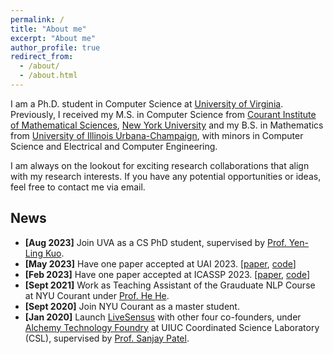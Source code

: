 ```yaml
---
permalink: /
title: "About me"
excerpt: "About me"
author_profile: true
redirect_from: 
  - /about/
  - /about.html
---
```


I am a Ph.D. student in Computer Science at [University of Virginia](https://www.virginia.edu/). Previously, I received my M.S. in Computer Science from [Courant Institute of Mathematical Sciences](https://cs.nyu.edu/), [New York University](https://www.nyu.edu/) and my B.S. in Mathematics from [University of Illinois Urbana-Champaign](https://illinois.edu/), with minors in Computer Science and Electrical and Computer Engineering.

<!-- My main research interest is to develop improved representation learning methods that have a solid interpretability based on the foundation of machine learning or probabilistic explanation. I wish to push the boundaries of deep models by learning better representations at scale. I am eager to persistently improve my levels of understandings in diverse areas of studies including but not limited to **1). Bayesian Machine Learning, 2). Fairness/Robustness in Machine Learning, 3). AI for Social Good (Healthcare)**. -->

I am always on the lookout for exciting research collaborations that align with my research interests. If you have any potential opportunities or ideas, feel free to contact me via email.

<!-- <span style="color:red">Note: I am actively looking for PhD oppotunities in the cycle of Fall 2023.</span> -->

<!-- A data-driven personal website
======
Like many other Jekyll-based GitHub Pages templates, academicpages makes you separate the website's content from its form. The content & metadata of your website are in structured markdown files, while various other files constitute the theme, specifying how to transform that content & metadata into HTML pages. You keep these various markdown (.md), YAML (.yml), HTML, and CSS files in a public GitHub repository. Each time you commit and push an update to the repository, the [GitHub pages](https://pages.github.com/) service creates static HTML pages based on these files, which are hosted on GitHub's servers free of charge.

Many of the features of dynamic content management systems (like Wordpress) can be achieved in this fashion, using a fraction of the computational resources and with far less vulnerability to hacking and DDoSing. You can also modify the theme to your heart's content without touching the content of your site. If you get to a point where you've broken something in Jekyll/HTML/CSS beyond repair, your markdown files describing your talks, publications, etc. are safe. You can rollback the changes or even delete the repository and start over -- just be sure to save the markdown files! Finally, you can also write scripts that process the structured data on the site, such as [this one](https://github.com/academicpages/academicpages.github.io/blob/master/talkmap.ipynb) that analyzes metadata in pages about talks to display [a map of every location you've given a talk](https://academicpages.github.io/talkmap.html). -->

<!-- Getting started
======
1. Register a GitHub account if you don't have one and confirm your e-mail (required!)
2. Fork [this repository](https://github.com/academicpages/academicpages.github.io) by clicking the "fork" button in the top right. 
3. Go to the repository's settings (rightmost item in the tabs that start with "Code", should be below "Unwatch"). Rename the repository "[your GitHub username].github.io", which will also be your website's URL.
4. Set site-wide configuration and create content & metadata (see below -- also see [this set of diffs](http://archive.is/3TPas) showing what files were changed to set up [an example site](https://getorg-testacct.github.io) for a user with the username "getorg-testacct")
5. Upload any files (like PDFs, .zip files, etc.) to the files/ directory. They will appear at https://[your GitHub username].github.io/files/example.pdf.  
6. Check status by going to the repository settings, in the "GitHub pages" section -->
<!-- 
Site-wide configuration
------
The main configuration file for the site is in the base directory in [_config.yml](https://github.com/academicpages/academicpages.github.io/blob/master/_config.yml), which defines the content in the sidebars and other site-wide features. You will need to replace the default variables with ones about yourself and your site's github repository. The configuration file for the top menu is in [_data/navigation.yml](https://github.com/academicpages/academicpages.github.io/blob/master/_data/navigation.yml). For example, if you don't have a portfolio or blog posts, you can remove those items from that navigation.yml file to remove them from the header.  -->

<!-- Create content & metadata
------
For site content, there is one markdown file for each type of content, which are stored in directories like _publications, _talks, _posts, _teaching, or _pages. For example, each talk is a markdown file in the [_talks directory](https://github.com/academicpages/academicpages.github.io/tree/master/_talks). At the top of each markdown file is structured data in YAML about the talk, which the theme will parse to do lots of cool stuff. The same structured data about a talk is used to generate the list of talks on the [Talks page](https://academicpages.github.io/talks), each [individual page](https://academicpages.github.io/talks/2012-03-01-talk-1) for specific talks, the talks section for the [CV page](https://academicpages.github.io/cv), and the [map of places you've given a talk](https://academicpages.github.io/talkmap.html) (if you run this [python file](https://github.com/academicpages/academicpages.github.io/blob/master/talkmap.py) or [Jupyter notebook](https://github.com/academicpages/academicpages.github.io/blob/master/talkmap.ipynb), which creates the HTML for the map based on the contents of the _talks directory).

**Markdown generator**

I have also created [a set of Jupyter notebooks](https://github.com/academicpages/academicpages.github.io/tree/master/markdown_generator
) that converts a CSV containing structured data about talks or presentations into individual markdown files that will be properly formatted for the academicpages template. The sample CSVs in that directory are the ones I used to create my own personal website at stuartgeiger.com. My usual workflow is that I keep a spreadsheet of my publications and talks, then run the code in these notebooks to generate the markdown files, then commit and push them to the GitHub repository.

How to edit your site's GitHub repository
------
Many people use a git client to create files on their local computer and then push them to GitHub's servers. If you are not familiar with git, you can directly edit these configuration and markdown files directly in the github.com interface. Navigate to a file (like [this one](https://github.com/academicpages/academicpages.github.io/blob/master/_talks/2012-03-01-talk-1.md) and click the pencil icon in the top right of the content preview (to the right of the "Raw | Blame | History" buttons). You can delete a file by clicking the trashcan icon to the right of the pencil icon. You can also create new files or upload files by navigating to a directory and clicking the "Create new file" or "Upload files" buttons. 

Example: editing a markdown file for a talk
![Editing a markdown file for a talk](/images/editing-talk.png)

For more info
------
More info about configuring academicpages can be found in [the guide](https://academicpages.github.io/markdown/). The [guides for the Minimal Mistakes theme](https://mmistakes.github.io/minimal-mistakes/docs/configuration/) (which this theme was forked from) might also be helpful. -->

News
------
- **[Aug 2023]** Join UVA as a CS PhD student, supervised by [Prof. Yen-Ling Kuo](https://yenlingkuo.com/). 
- **[May 2023]** Have one paper accepted at UAI 2023. [[paper](https://arxiv.org/abs/2306.06849), [code](https://github.com/PediaMedAI/LRFormer)]
- **[Feb 2023]** Have one paper accepted at ICASSP 2023. [[paper](https://arxiv.org/abs/2210.16943), [code](https://github.com/IrohXu/ViTASD)]
- **[Sept 2021]** Work as Teaching Assistant of the Grauduate NLP Course at NYU Courant under [Prof. He He](https://hhexiy.github.io/).
- **[Sept 2020]** Join NYU Courant as a master student.
- **[Jan 2020]** Launch [LiveSensus](https://livesensus.com/) with other four co-founders, under [Alchemy Technology Foundry](http://alchemyfoundry.com/) at UIUC Coordinated Science Laboratory (CSL), supervised by [Prof. Sanjay Patel](https://sjp.ece.illinois.edu/).
  

<script type='text/javascript' id='clustrmaps' src='//cdn.clustrmaps.com/map_v2.js?cl=ffffff&w=300&t=tt&d=Itoj5gX6LtmhsR5PEC5uQkeN08ZyMnSJSe7hPwC0OYg'></script>